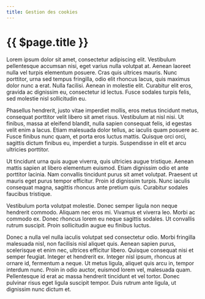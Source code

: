 ```yaml
---
title: Gestion des cookies
---
```


# {{ $page.title }}

Lorem ipsum dolor sit amet, consectetur adipiscing elit. Vestibulum pellentesque accumsan nisi, eget varius nulla volutpat at. Aenean laoreet nulla vel turpis elementum posuere. Cras quis ultrices mauris. Nunc porttitor, urna sed tempus fringilla, odio elit rhoncus lacus, quis maximus dolor nunc a erat. Nulla facilisi. Aenean in molestie elit. Curabitur elit eros, gravida ac dignissim eu, consectetur id lectus. Fusce sodales turpis felis, sed molestie nisl sollicitudin eu.

Phasellus hendrerit, justo vitae imperdiet mollis, eros metus tincidunt metus, consequat porttitor velit libero sit amet risus. Vestibulum at nisl nisi. Ut finibus, massa at eleifend blandit, nulla sapien consequat felis, id egestas velit enim a lacus. Etiam malesuada dolor tellus, ac iaculis quam posuere ac. Fusce finibus nunc quam, et porta eros luctus mattis. Quisque orci orci, sagittis dictum finibus eu, imperdiet a turpis. Suspendisse in elit et arcu ultricies porttitor.

Ut tincidunt urna quis augue viverra, quis ultricies augue tristique. Aenean mattis sapien at libero elementum euismod. Etiam dignissim odio et ante porttitor lacinia. Nam convallis tincidunt purus sit amet volutpat. Praesent ut mauris eget purus tempor efficitur. Proin id dignissim turpis. Nunc iaculis consequat magna, sagittis rhoncus ante pretium quis. Curabitur sodales faucibus tristique.

Vestibulum porta volutpat molestie. Donec semper ligula non neque hendrerit commodo. Aliquam nec eros mi. Vivamus et viverra leo. Morbi ac commodo ex. Donec rhoncus lorem eu neque sagittis sodales. Ut convallis rutrum suscipit. Proin sollicitudin augue eu finibus luctus.

Donec a nulla vel nulla iaculis volutpat sed consectetur odio. Morbi fringilla malesuada nisl, non facilisis nisl aliquet quis. Aenean sapien purus, scelerisque et enim nec, ultrices efficitur libero. Quisque consequat nisi et semper feugiat. Integer et hendrerit ex. Integer nisl ipsum, rhoncus at ornare id, fermentum a neque. Ut metus ligula, aliquet quis arcu in, tempor interdum nunc. Proin in odio auctor, euismod lorem vel, malesuada quam. Pellentesque id erat ac massa hendrerit tincidunt et vel tortor. Donec pulvinar risus eget ligula suscipit tempor. Duis rutrum ante ligula, ut dignissim nunc dictum et.
